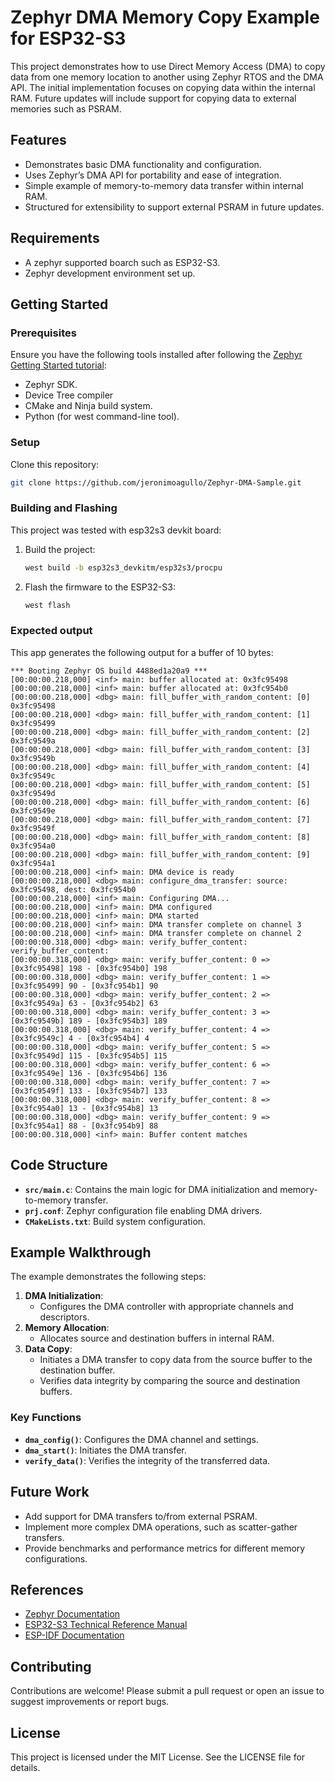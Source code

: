# Zephyr DMA Memory Copy Example for ESP32-S3

This project demonstrates how to use Direct Memory Access (DMA) to copy data from one memory location to another using Zephyr RTOS and the DMA API. The initial implementation focuses on copying data within the internal RAM. Future updates will include support for copying data to external memories such as PSRAM.

## Features
- Demonstrates basic DMA functionality and configuration.
- Uses Zephyr’s DMA API for portability and ease of integration.
- Simple example of memory-to-memory data transfer within internal RAM.
- Structured for extensibility to support external PSRAM in future updates.

## Requirements
- A zephyr supported boarch such as ESP32-S3.
- Zephyr development environment set up.

## Getting Started

### Prerequisites
Ensure you have the following tools installed after following the [Zephyr Getting Started tutorial](https://docs.zephyrproject.org/latest/develop/getting_started/index.html):
- Zephyr SDK.
- Device Tree compiler
- CMake and Ninja build system.
- Python (for west command-line tool).

### Setup
Clone this repository:
   ```sh
   git clone https://github.com/jeronimoagullo/Zephyr-DMA-Sample.git
   ```

### Building and Flashing
This project was tested with esp32s3 devkit board:

1. Build the project:
   ```sh
   west build -b esp32s3_devkitm/esp32s3/procpu
   ```
2. Flash the firmware to the ESP32-S3:
   ```sh
   west flash
   ```

### Expected output
This app generates the following output for a buffer of 10 bytes:

```
*** Booting Zephyr OS build 4488ed1a20a9 ***
[00:00:00.218,000] <inf> main: buffer allocated at: 0x3fc95498
[00:00:00.218,000] <inf> main: buffer allocated at: 0x3fc954b0
[00:00:00.218,000] <dbg> main: fill_buffer_with_random_content: [0] 0x3fc95498
[00:00:00.218,000] <dbg> main: fill_buffer_with_random_content: [1] 0x3fc95499
[00:00:00.218,000] <dbg> main: fill_buffer_with_random_content: [2] 0x3fc9549a
[00:00:00.218,000] <dbg> main: fill_buffer_with_random_content: [3] 0x3fc9549b
[00:00:00.218,000] <dbg> main: fill_buffer_with_random_content: [4] 0x3fc9549c
[00:00:00.218,000] <dbg> main: fill_buffer_with_random_content: [5] 0x3fc9549d
[00:00:00.218,000] <dbg> main: fill_buffer_with_random_content: [6] 0x3fc9549e
[00:00:00.218,000] <dbg> main: fill_buffer_with_random_content: [7] 0x3fc9549f
[00:00:00.218,000] <dbg> main: fill_buffer_with_random_content: [8] 0x3fc954a0
[00:00:00.218,000] <dbg> main: fill_buffer_with_random_content: [9] 0x3fc954a1
[00:00:00.218,000] <inf> main: DMA device is ready
[00:00:00.218,000] <dbg> main: configure_dma_transfer: source: 0x3fc95498, dest: 0x3fc954b0
[00:00:00.218,000] <inf> main: Configuring DMA...
[00:00:00.218,000] <inf> main: DMA configured
[00:00:00.218,000] <inf> main: DMA started
[00:00:00.218,000] <inf> main: DMA transfer complete on channel 3
[00:00:00.218,000] <inf> main: DMA transfer complete on channel 2
[00:00:00.318,000] <dbg> main: verify_buffer_content: verify_buffer_content:
[00:00:00.318,000] <dbg> main: verify_buffer_content: 0 => [0x3fc95498] 198 - [0x3fc954b0] 198
[00:00:00.318,000] <dbg> main: verify_buffer_content: 1 => [0x3fc95499] 90 - [0x3fc954b1] 90
[00:00:00.318,000] <dbg> main: verify_buffer_content: 2 => [0x3fc9549a] 63 - [0x3fc954b2] 63
[00:00:00.318,000] <dbg> main: verify_buffer_content: 3 => [0x3fc9549b] 189 - [0x3fc954b3] 189
[00:00:00.318,000] <dbg> main: verify_buffer_content: 4 => [0x3fc9549c] 4 - [0x3fc954b4] 4
[00:00:00.318,000] <dbg> main: verify_buffer_content: 5 => [0x3fc9549d] 115 - [0x3fc954b5] 115
[00:00:00.318,000] <dbg> main: verify_buffer_content: 6 => [0x3fc9549e] 136 - [0x3fc954b6] 136
[00:00:00.318,000] <dbg> main: verify_buffer_content: 7 => [0x3fc9549f] 133 - [0x3fc954b7] 133
[00:00:00.318,000] <dbg> main: verify_buffer_content: 8 => [0x3fc954a0] 13 - [0x3fc954b8] 13
[00:00:00.318,000] <dbg> main: verify_buffer_content: 9 => [0x3fc954a1] 88 - [0x3fc954b9] 88
[00:00:00.318,000] <inf> main: Buffer content matches
```

## Code Structure
- **`src/main.c`**: Contains the main logic for DMA initialization and memory-to-memory transfer.
- **`prj.conf`**: Zephyr configuration file enabling DMA drivers.
- **`CMakeLists.txt`**: Build system configuration.

## Example Walkthrough

The example demonstrates the following steps:
1. **DMA Initialization**:
   - Configures the DMA controller with appropriate channels and descriptors.
2. **Memory Allocation**:
   - Allocates source and destination buffers in internal RAM.
3. **Data Copy**:
   - Initiates a DMA transfer to copy data from the source buffer to the destination buffer.
   - Verifies data integrity by comparing the source and destination buffers.

### Key Functions
- **`dma_config()`**: Configures the DMA channel and settings.
- **`dma_start()`**: Initiates the DMA transfer.
- **`verify_data()`**: Verifies the integrity of the transferred data.

## Future Work
- Add support for DMA transfers to/from external PSRAM.
- Implement more complex DMA operations, such as scatter-gather transfers.
- Provide benchmarks and performance metrics for different memory configurations.

## References
- [Zephyr Documentation](https://docs.zephyrproject.org/latest/index.html)
- [ESP32-S3 Technical Reference Manual](https://www.espressif.com/en/support/documents/technical-documents)
- [ESP-IDF Documentation](https://docs.espressif.com/projects/esp-idf/en/latest/)

## Contributing
Contributions are welcome! Please submit a pull request or open an issue to suggest improvements or report bugs.

## License
This project is licensed under the MIT License. See the LICENSE file for details.


